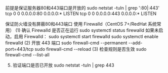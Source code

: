 前提是保证服务器80和443端口是开放的
sudo netstat -tuln | grep ':80\|:443'
tcp        0      0 0.0.0.0:80              0.0.0.0:*               LISTEN
tcp        0      0 0.0.0.0:443             0.0.0.0:*               LISTEN

保证防火墙没有屏蔽80和443端口
使用 Firewalld（CentOS 7+/RedHat 系统常用）
(1) 确认 Firewalld 是否正在运行
sudo systemctl status firewalld
如果未启动，启用 Firewalld：
sudo systemctl start firewalld
sudo systemctl enable firewalld
(2) 开放 443 端口
sudo firewall-cmd --permanent --add-port=443/tcp
sudo firewall-cmd --reload
(3) 检查规则是否生效
sudo firewall-cmd --list-all

5. 验证端口是否已开放
sudo netstat -tuln | grep 443
